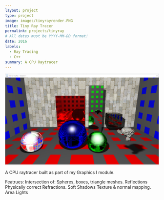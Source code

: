 ```yaml
---
layout: project
type: project
image: images/tinyrayrender.PNG
title: Tiny Ray Tracer
permalink: projects/tinyray
# All dates must be YYYY-MM-DD format!
date: 2016
labels:
  - Ray Tracing
  - C++
summary: A CPU Raytracer
---
```


<div class="ui small rounded images">
  <img class="ui image" src="../images/tinyrayrender.PNG">
</div>

A CPU raytracer built as part of my Graphics I module.

Featrues:
Intersection of: Spheres, boxes, triangle meshes.
Reflections
Physically correct Refractions.
Soft Shadows
Texture & normal mapping.
Area Lights





